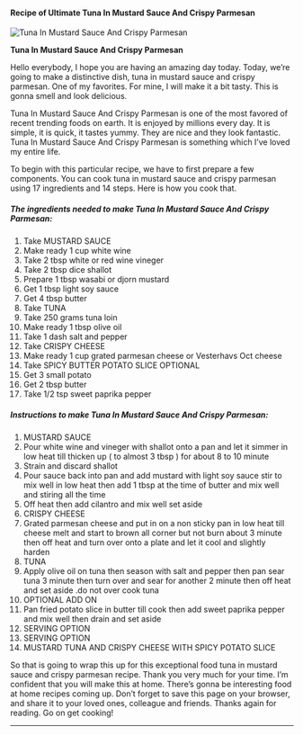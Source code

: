             

#### Recipe of Ultimate Tuna In Mustard Sauce And Crispy Parmesan

![Tuna In Mustard Sauce And Crispy Parmesan](https://img-global.cpcdn.com/recipes/4831810846457856/751x532cq70/tuna-in-mustard-sauce-and-crispy-parmesan-recipe-main-photo.jpg)

**Tuna In Mustard Sauce And Crispy Parmesan**

Hello everybody, I hope you are having an amazing day today. Today, we’re going to make a distinctive dish, tuna in mustard sauce and crispy parmesan. One of my favorites. For mine, I will make it a bit tasty. This is gonna smell and look delicious.

Tuna In Mustard Sauce And Crispy Parmesan is one of the most favored of recent trending foods on earth. It is enjoyed by millions every day. It is simple, it is quick, it tastes yummy. They are nice and they look fantastic. Tuna In Mustard Sauce And Crispy Parmesan is something which I’ve loved my entire life.

To begin with this particular recipe, we have to first prepare a few components. You can cook tuna in mustard sauce and crispy parmesan using 17 ingredients and 14 steps. Here is how you cook that.

##### The ingredients needed to make Tuna In Mustard Sauce And Crispy Parmesan:

1.  Take MUSTARD SAUCE
2.  Make ready 1 cup white wine
3.  Take 2 tbsp white or red wine vineger
4.  Take 2 tbsp dice shallot
5.  Prepare 1 tbsp wasabi or djorn mustard
6.  Get 1 tbsp light soy sauce
7.  Get 4 tbsp butter
8.  Take TUNA
9.  Take 250 grams tuna loin
10.  Make ready 1 tbsp olive oil
11.  Take 1 dash salt and pepper
12.  Take CRISPY CHEESE
13.  Make ready 1 cup grated parmesan cheese or Vesterhavs Oct cheese
14.  Take SPICY BUTTER POTATO SLICE OPTIONAL
15.  Get 3 small potato
16.  Get 2 tbsp butter
17.  Take 1/2 tsp sweet paprika pepper

##### Instructions to make Tuna In Mustard Sauce And Crispy Parmesan:

1.  MUSTARD SAUCE
2.  Pour white wine and vineger with shallot onto a pan and let it simmer in low heat till thicken up ( to almost 3 tbsp ) for about 8 to 10 minute
3.  Strain and discard shallot
4.  Pour sauce back into pan and add mustard with light soy sauce stir to mix well in low heat then add 1 tbsp at the time of butter and mix well and stiring all the time
5.  Off heat then add cilantro and mix well set aside
6.  CRISPY CHEESE
7.  Grated parmesan cheese and put in on a non sticky pan in low heat till cheese melt and start to brown all corner but not burn about 3 minute then off heat and turn over onto a plate and let it cool and slightly harden
8.  TUNA
9.  Apply olive oil on tuna then season with salt and pepper then pan sear tuna 3 minute then turn over and sear for another 2 minute then off heat and set aside .do not over cook tuna
10.  OPTIONAL ADD ON
11.  Pan fried potato slice in butter till cook then add sweet paprika pepper and mix well then drain and set aside
12.  SERVING OPTION
13.  SERVING OPTION
14.  MUSTARD TUNA AND CRISPY CHEESE WITH SPICY POTATO SLICE

So that is going to wrap this up for this exceptional food tuna in mustard sauce and crispy parmesan recipe. Thank you very much for your time. I’m confident that you will make this at home. There’s gonna be interesting food at home recipes coming up. Don’t forget to save this page on your browser, and share it to your loved ones, colleague and friends. Thanks again for reading. Go on get cooking!

* * *
